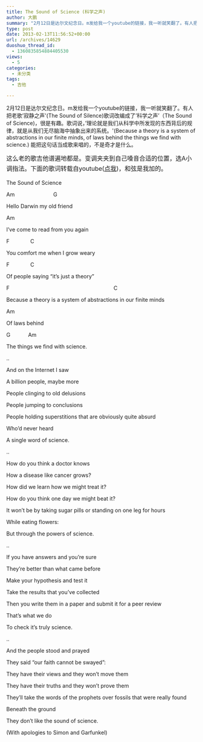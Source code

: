 ```yaml
---
title: The Sound of Science (科学之声)
author: 大鹏
summary: "2月12日是达尔文纪念日。m发给我一个youtube的链接，我一听就笑翻了。有人把老歌&#8217;寂静之声'(The Sound of Silence)歌词改编成了&#8217;科学之声&#8217;（The Sound of Science)，很是有趣。歌词说，&#8217;理论就是我们从科学中所发现的东西背后的规律，就是从我们无尽脑海中抽象出来的系统。'(Because a theory is a system of abstractions in our finite minds, of laws behind the things we find with science.) 能把这句话当成歌来唱的，不是奇才是什么。"
type: post
date: 2013-02-13T11:56:52+00:00
url: /archives/14629
duoshuo_thread_id:
  - 1360835854884405530
views:
  - 5
categories:
  - 未分类
tags:
  - 吉他

---
```

2月12日是达尔文纪念日。m发给我一个youtube的链接，我一听就笑翻了。有人把老歌&#8217;寂静之声'(The Sound of Silence)歌词改编成了&#8217;科学之声&#8217;（The Sound of Science)，很是有趣。歌词说，&#8217;理论就是我们从科学中所发现的东西背后的规律，就是从我们无尽脑海中抽象出来的系统。'(Because a theory is a system of abstractions in our finite minds, of laws behind the things we find with science.) 能把这句话当成歌来唱的，不是奇才是什么。



<span style="line-height: 1.714285714; font-size: 1rem;">这么老的歌吉他谱遍地都是。变调夹夹到自己嗓音合适的位置，选A小调指法。下面的歌词转载自youtube(<a href="http://youtu.be/0TZkKylFHDo">点我</a>)，和弦是我加的。</span>

The Sound of Science

Am                          G
  
Hello Darwin my old friend
  
Am
  
I&#8217;ve come to read from you again
  
F              C
  
You comfort me when I grow weary
  
F              C
  
Of people saying &#8220;it&#8217;s just a theory&#8221;
  
F                                                                      C
  
Because a theory is a system of abstractions in our finite minds
  
Am
  
Of laws behind
  
G            Am
  
The things we find with science.
  
..
  
And on the Internet I saw
  
A billion people, maybe more
  
People clinging to old delusions
  
People jumping to conclusions
  
People holding superstitions that are obviously quite absurd
  
Who&#8217;d never heard
  
A single word of science.
  
..
  
How do you think a doctor knows
  
How a disease like cancer grows?
  
How did we learn how we might treat it?
  
How do you think one day we might beat it?
  
It won&#8217;t be by taking sugar pills or standing on one leg for hours
  
While eating flowers:
  
But through the powers of science.
  
..
  
If you have answers and you&#8217;re sure
  
They&#8217;re better than what came before
  
Make your hypothesis and test it
  
Take the results that you&#8217;ve collected
  
Then you write them in a paper and submit it for a peer review
  
That&#8217;s what we do
  
To check it&#8217;s truly science.
  
..
  
And the people stood and prayed
  
They said &#8220;our faith cannot be swayed&#8221;:
  
They have their views and they won&#8217;t move them
  
They have their truths and they won&#8217;t prove them
  
They&#8217;ll take the words of the prophets over fossils that were really found
  
Beneath the ground
  
They don&#8217;t like the sound of science.
  
(With apologies to Simon and Garfunkel)
